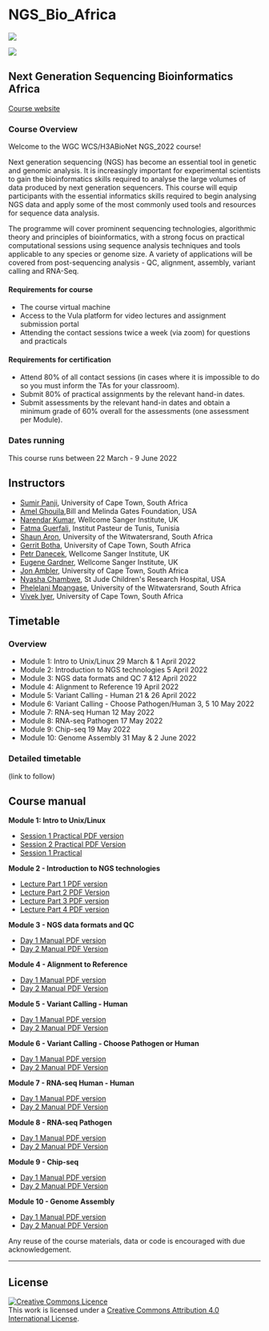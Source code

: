 # NGS_Bio_Africa
 ![](https://www.h3abionet.org/images/logos/LOGO-HEADER.png)

 ![](https://coursesandconferences.wellcomeconnectingscience.org/wp-content/themes/wcc_courses_and_conferences/dist/assets/svg/logo.svg) 


## Next Generation Sequencing Bioinformatics Africa
[Course website](https://coursesandconferences.wellcomeconnectingscience.org/event/next-generation-sequencing-bioinformatics-africa-20220322/)

### Course Overview
Welcome to the WGC WCS/H3ABioNet NGS_2022 course!

Next generation sequencing (NGS) has become an essential tool in genetic and genomic analysis. It is increasingly important for experimental scientists to gain the bioinformatics skills required to analyse the large volumes of data produced by next generation sequencers. This course will equip participants with the essential informatics skills required to begin analysing NGS data and apply some of the most commonly used tools and resources for sequence data analysis.

The programme will cover prominent sequencing technologies, algorithmic theory and principles of bioinformatics, with a strong focus on practical computational sessions using sequence analysis techniques and tools applicable to any species or genome size. A variety of applications will be covered from post-sequencing analysis - QC, alignment, assembly, variant calling and RNA-Seq.

#### Requirements for course
* The course virtual machine
* Access to the Vula platform for video lectures and assignment submission portal
* Attending the contact sessions twice a week (via zoom) for questions and practicals

#### Requirements for certification
* Attend 80% of all contact sessions (in cases where it is impossible to do so you must inform the TAs for your classroom).
* Submit 80% of practical assignments by the relevant hand-in dates.
* Submit assessments by the relevant hand-in dates and obtain a minimum grade of 60% overall for the assessments (one assessment per Module).



### Dates running
This course runs between 22 March - 9 June 2022


## Instructors
- [Sumir Panji](), University of Cape Town, South Africa
- [Amel Ghouila](),Bill and Melinda Gates Foundation, USA
- [Narendar Kumar](), Wellcome Sanger Institute, UK
- [Fatma Guerfali](), Institut Pasteur de Tunis, Tunisia
- [Shaun Aron](), University of the Witwatersrand, South Africa
- [Gerrit Botha](), University of Cape Town, South Africa
- [Petr Danecek](), Wellcome Sanger Institute, UK
- [Eugene Gardner](), Wellcome Sanger Institute, UK
- [Jon Ambler](), University of Cape Town, South Africa
- [Nyasha Chambwe](), St Jude Children's Research Hospital, USA
- [Phelelani Mpangase](), University of the Witwatersrand, South Africa
- [Vivek Iyer](), University of Cape Town, South Africa




## Timetable
### Overview

- Module 1: Intro to Unix/Linux 29 March & 1 April 2022
- Module 2: Introduction to NGS technologies 5 April 2022
- Module 3: NGS data formats and QC 7 &12 April 2022
- Module 4: Alignment to Reference 19 April 2022
- Module 5: Variant Calling - Human 21 & 26 April 2022
- Module 6: Variant Calling - Choose Pathogen/Human 3, 5 10 May 2022
- Module 7: RNA-seq Human 12 May 2022
- Module 8: RNA-seq Pathogen 17 May 2022
- Module 9: Chip-seq 19 May 2022
- Module 10: Genome Assembly 31 May & 2 June 2022

### Detailed timetable
(link to follow)

## Course manual

**Module 1: Intro to Unix/Linux**  
   - [Session 1 Practical PDF version](Modules/Module_1_Intro_to_linux/Linux_session_1/Assignment/Assignement_Linux_Practical_exercises.pdf)  
   - [Session 2 Practical PDF Version](Modules/Module_1_Intro_to_linux/Linux_Session_2/unix_session_2_files_student_practical_TA_practical_and_assessment/unix_session_2_students_practical_sheet.pdf)
   - [Session 1 Practical ](https://github.com/WCSCourses/NGS_Bio_Africa/blob/main/Modules/Module_1_Intro_to_linux/Linux_session_1/Assignment/Assignment_Practical_excercises_MD.md)
     
  
**Module 2 - Introduction to NGS technologies**  
  - [Lecture Part 1 PDF version](Modules/Module_2_Introduction_to_NGS_Technologies/Module2_Part1_Intro_to_NGS_Sequencing_and_Technologies.pdf)
  - [Lecture Part 2 PDF Version](Modules/Module_2_Introduction_to_NGS_Technologies/Module2_Part2_Introduction_to_NGS-IlluminaSequencing.pdf)
  - [Lecture Part 3 PDF version](Modules/Module_2_Introduction_to_NGS_Technologies/Module2_Part3_Introduction_to_NGS-IlluminaSequencing.pdf)
  - [Lecture Part 4 PDF version](Modules/Module_2_Introduction_to_NGS_Technologies/Module2_Part4_Experimental_Design.pdf)

**Module 3 - NGS data formats and QC**  
  - [Day 1 Manual PDF version]()
  - [Day 2 Manual PDF Version]()


**Module 4 - Alignment to Reference**  
  - [Day 1 Manual PDF version]()
  - [Day 2 Manual PDF Version]()


**Module 5 - Variant Calling - Human**  
  - [Day 1 Manual PDF version]()
  - [Day 2 Manual PDF Version]()

  
**Module 6 - Variant Calling - Choose Pathogen or Human**  
  - [Day 1 Manual PDF version]()
  - [Day 2 Manual PDF Version]()


**Module 7 - RNA-seq Human  - Human**  
  - [Day 1 Manual PDF version]()
  - [Day 2 Manual PDF Version]()

**Module 8 - RNA-seq Pathogen**  
  - [Day 1 Manual PDF version]()
  - [Day 2 Manual PDF Version]()

**Module 9 - Chip-seq**  
  - [Day 1 Manual PDF version]()
  - [Day 2 Manual PDF Version]()

**Module 10 - Genome Assembly**  
  - [Day 1 Manual PDF version]()
  - [Day 2 Manual PDF Version]()

Any reuse of the course materials, data or code is encouraged with due acknowledgement.

******
## License
<a rel="license" href="http://creativecommons.org/licenses/by/4.0/"><img alt="Creative Commons Licence" style="border-width:0" src="https://i.creativecommons.org/l/by/4.0/88x31.png" /></a><br />This work is licensed under a <a rel="license" href="http://creativecommons.org/licenses/by/4.0/">Creative Commons Attribution 4.0 International License</a>.
